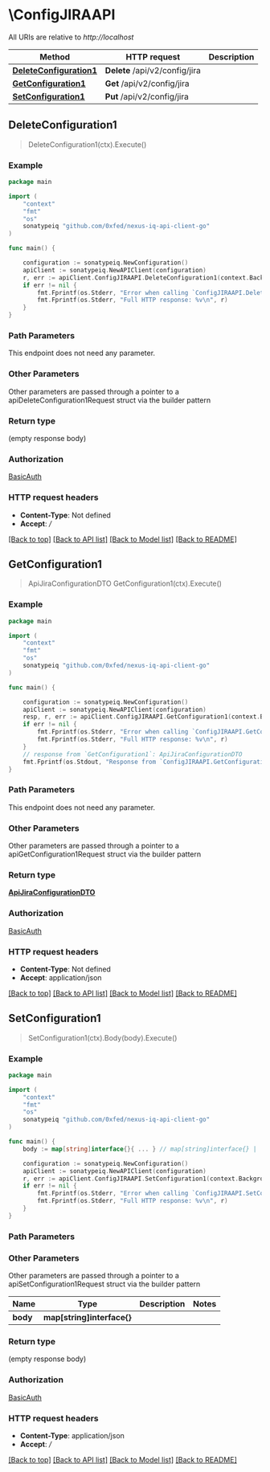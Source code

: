 # \ConfigJIRAAPI

All URIs are relative to *http://localhost*

Method | HTTP request | Description
------------- | ------------- | -------------
[**DeleteConfiguration1**](ConfigJIRAAPI.md#DeleteConfiguration1) | **Delete** /api/v2/config/jira | 
[**GetConfiguration1**](ConfigJIRAAPI.md#GetConfiguration1) | **Get** /api/v2/config/jira | 
[**SetConfiguration1**](ConfigJIRAAPI.md#SetConfiguration1) | **Put** /api/v2/config/jira | 



## DeleteConfiguration1

> DeleteConfiguration1(ctx).Execute()



### Example

```go
package main

import (
	"context"
	"fmt"
	"os"
	sonatypeiq "github.com/0xfed/nexus-iq-api-client-go"
)

func main() {

	configuration := sonatypeiq.NewConfiguration()
	apiClient := sonatypeiq.NewAPIClient(configuration)
	r, err := apiClient.ConfigJIRAAPI.DeleteConfiguration1(context.Background()).Execute()
	if err != nil {
		fmt.Fprintf(os.Stderr, "Error when calling `ConfigJIRAAPI.DeleteConfiguration1``: %v\n", err)
		fmt.Fprintf(os.Stderr, "Full HTTP response: %v\n", r)
	}
}
```

### Path Parameters

This endpoint does not need any parameter.

### Other Parameters

Other parameters are passed through a pointer to a apiDeleteConfiguration1Request struct via the builder pattern


### Return type

 (empty response body)

### Authorization

[BasicAuth](../README.md#BasicAuth)

### HTTP request headers

- **Content-Type**: Not defined
- **Accept**: */*

[[Back to top]](#) [[Back to API list]](../README.md#documentation-for-api-endpoints)
[[Back to Model list]](../README.md#documentation-for-models)
[[Back to README]](../README.md)


## GetConfiguration1

> ApiJiraConfigurationDTO GetConfiguration1(ctx).Execute()



### Example

```go
package main

import (
	"context"
	"fmt"
	"os"
	sonatypeiq "github.com/0xfed/nexus-iq-api-client-go"
)

func main() {

	configuration := sonatypeiq.NewConfiguration()
	apiClient := sonatypeiq.NewAPIClient(configuration)
	resp, r, err := apiClient.ConfigJIRAAPI.GetConfiguration1(context.Background()).Execute()
	if err != nil {
		fmt.Fprintf(os.Stderr, "Error when calling `ConfigJIRAAPI.GetConfiguration1``: %v\n", err)
		fmt.Fprintf(os.Stderr, "Full HTTP response: %v\n", r)
	}
	// response from `GetConfiguration1`: ApiJiraConfigurationDTO
	fmt.Fprintf(os.Stdout, "Response from `ConfigJIRAAPI.GetConfiguration1`: %v\n", resp)
}
```

### Path Parameters

This endpoint does not need any parameter.

### Other Parameters

Other parameters are passed through a pointer to a apiGetConfiguration1Request struct via the builder pattern


### Return type

[**ApiJiraConfigurationDTO**](ApiJiraConfigurationDTO.md)

### Authorization

[BasicAuth](../README.md#BasicAuth)

### HTTP request headers

- **Content-Type**: Not defined
- **Accept**: application/json

[[Back to top]](#) [[Back to API list]](../README.md#documentation-for-api-endpoints)
[[Back to Model list]](../README.md#documentation-for-models)
[[Back to README]](../README.md)


## SetConfiguration1

> SetConfiguration1(ctx).Body(body).Execute()



### Example

```go
package main

import (
	"context"
	"fmt"
	"os"
	sonatypeiq "github.com/0xfed/nexus-iq-api-client-go"
)

func main() {
	body := map[string]interface{}{ ... } // map[string]interface{} |  (optional)

	configuration := sonatypeiq.NewConfiguration()
	apiClient := sonatypeiq.NewAPIClient(configuration)
	r, err := apiClient.ConfigJIRAAPI.SetConfiguration1(context.Background()).Body(body).Execute()
	if err != nil {
		fmt.Fprintf(os.Stderr, "Error when calling `ConfigJIRAAPI.SetConfiguration1``: %v\n", err)
		fmt.Fprintf(os.Stderr, "Full HTTP response: %v\n", r)
	}
}
```

### Path Parameters



### Other Parameters

Other parameters are passed through a pointer to a apiSetConfiguration1Request struct via the builder pattern


Name | Type | Description  | Notes
------------- | ------------- | ------------- | -------------
 **body** | **map[string]interface{}** |  | 

### Return type

 (empty response body)

### Authorization

[BasicAuth](../README.md#BasicAuth)

### HTTP request headers

- **Content-Type**: application/json
- **Accept**: */*

[[Back to top]](#) [[Back to API list]](../README.md#documentation-for-api-endpoints)
[[Back to Model list]](../README.md#documentation-for-models)
[[Back to README]](../README.md)

